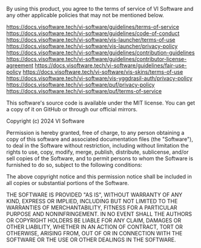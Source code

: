 By using this product, you agree to the terms of service of VI Software and any other applicable policies that may not be mentioned below.

https://docs.visoftware.tech/vi-software/guidelines/terms-of-service
https://docs.visoftware.tech/vi-software/guidelines/code-of-conduct
https://docs.visoftware.tech/vi-software/vis-launcher/terms-of-use
https://docs.visoftware.tech/vi-software/vis-launcher/privacy-policy
https://docs.visoftware.tech/vi-software/guidelines/contribution-guidelines
https://docs.visoftware.tech/vi-software/guidelines/contributor-license-agreement
https://docs.visoftware.tech/vi-software/guidelines/fair-use-policy
https://docs.visoftware.tech/vi-software/vis-skins/terms-of-use
https://docs.visoftware.tech/vi-software/vis-yggdrasil-auth/privacy-policy
https://docs.visoftware.tech/vi-software/puf/privacy-policy
https://docs.visoftware.tech/vi-software/puf/terms-of-service

 This software's source code is available under the MIT license. You can get a copy of it on GitHub or through our official mirrors. 

Copyright (c) 2024 VI Software

Permission is hereby granted, free of charge, to any person obtaining a copy
of this software and associated documentation files (the "Software"), to deal
in the Software without restriction, including without limitation the rights
to use, copy, modify, merge, publish, distribute, sublicense, and/or sell
copies of the Software, and to permit persons to whom the Software is
furnished to do so, subject to the following conditions:

The above copyright notice and this permission notice shall be included in all
copies or substantial portions of the Software.

THE SOFTWARE IS PROVIDED "AS IS", WITHOUT WARRANTY OF ANY KIND, EXPRESS OR
IMPLIED, INCLUDING BUT NOT LIMITED TO THE WARRANTIES OF MERCHANTABILITY,
FITNESS FOR A PARTICULAR PURPOSE AND NONINFRINGEMENT. IN NO EVENT SHALL THE
AUTHORS OR COPYRIGHT HOLDERS BE LIABLE FOR ANY CLAIM, DAMAGES OR OTHER
LIABILITY, WHETHER IN AN ACTION OF CONTRACT, TORT OR OTHERWISE, ARISING FROM,
OUT OF OR IN CONNECTION WITH THE SOFTWARE OR THE USE OR OTHER DEALINGS IN THE
SOFTWARE.